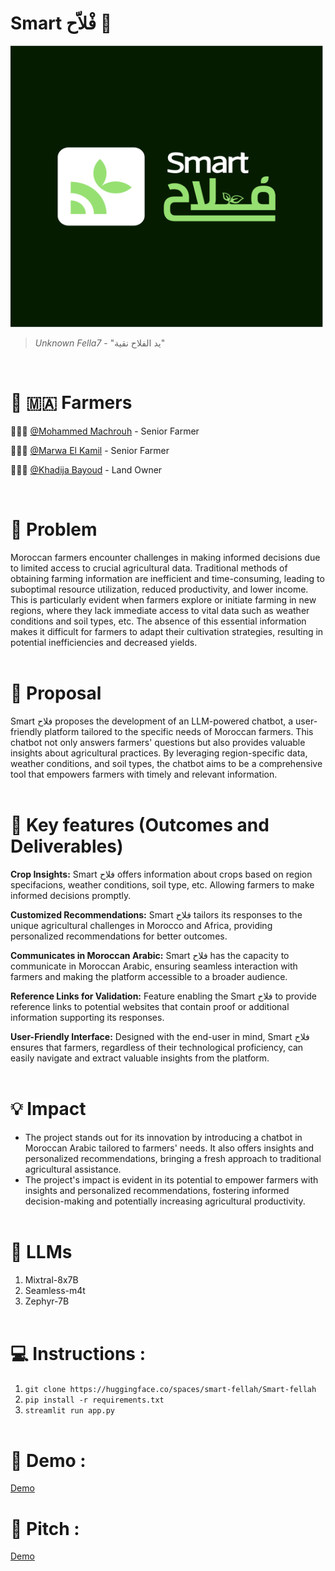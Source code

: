 # Smart فْلاّح 🌱

<img src="Smart-felah.png" alt="Logo" width="500" height="450">

> *Unknown Fella7* - "يد الفلاح نقية"
<br>

# 🌽 🇲🇦 Farmers

👨🏻‍🌾 [@Mohammed Machrouh](https://github.com/medmac01) - Senior Farmer

👩🏻‍🌾 [@Marwa El Kamil](https://github.com/maghwa) - Senior Farmer

🧑🏻‍🌾 [@Khadija Bayoud](https://github.com/Khadija-Bayoud) - Land Owner

<br>

# 👀 Problem

Moroccan farmers encounter challenges in making informed decisions due to limited access to crucial agricultural data. Traditional methods of obtaining farming information are inefficient and time-consuming, leading to suboptimal resource utilization, reduced productivity, and lower income. This is particularly evident when farmers explore or initiate farming in new regions, where they lack immediate access to vital data such as weather conditions and soil types, etc. The absence of this essential information makes it difficult for farmers to adapt their cultivation strategies, resulting in potential inefficiencies and decreased yields.
<br> <br>



# 💭 Proposal
Smart فلاح proposes the development of an LLM-powered chatbot, a user-friendly platform tailored to the specific needs of Moroccan farmers. This chatbot not only answers farmers' questions but also provides valuable insights about agricultural practices. By leveraging region-specific data, weather conditions, and soil types, the chatbot aims to be a comprehensive tool that empowers farmers with timely and relevant information.
<br> <br>

# 🔑 Key features (Outcomes and Deliverables)

**Crop Insights:** Smart فلاح offers information about crops based on region specifacions, weather conditions, soil type, etc. Allowing farmers to make informed decisions promptly.

**Customized Recommendations:** Smart فلاح tailors its responses to the unique agricultural challenges in Morocco and Africa, providing personalized recommendations for better outcomes.

**Communicates in Moroccan Arabic:** Smart فلاح has the capacity to communicate in Moroccan Arabic, ensuring seamless interaction with farmers and making the platform accessible to a broader audience.

**Reference Links for Validation:** Feature enabling the Smart فلاح to provide reference links to potential websites that contain proof or additional information supporting its responses.

**User-Friendly Interface:** Designed with the end-user in mind, Smart فلاح ensures that farmers, regardless of their technological proficiency, can easily navigate and extract valuable insights from the platform.
<br> <br>


# 💡 Impact
- The project stands out for its innovation by introducing a chatbot in Moroccan Arabic tailored to farmers' needs. It also offers insights and personalized recommendations, bringing a fresh approach to traditional agricultural assistance.
- The project's impact is evident in its potential to empower farmers with insights and personalized recommendations, fostering informed decision-making and potentially increasing agricultural productivity.
<br> <br>


# 🤖 LLMs
1. Mixtral-8x7B
2. Seamless-m4t
3. Zephyr-7B
<br> <br>


# 💻 Instructions :
1. `git clone https://huggingface.co/spaces/smart-fellah/Smart-fellah`
2. `pip install -r requirements.txt`
3. `streamlit run app.py`
<br> <br>


# 🎤 Demo :
[Demo](https://www.youtube.com/watch?v=rl1Mk5WjsR4)

# 🎤 Pitch :
[Demo](https://www.youtube.com/watch?v=vME1PF99Awg)





